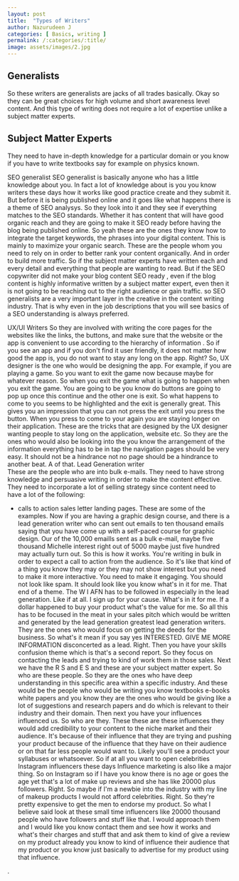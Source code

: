 ```yaml
---
layout: post
title:  "Types of Writers"
author: Nazurudeen J
categories: [ Basics, writing ]
permalink: /:categories/:title/
image: assets/images/2.jpg
---
```



## Generalists
So these writers are generalists are jacks of all trades basically.
Okay so they can be great choices for high volume and short awareness level content. And this type of writing does not require a lot of expertise unlike a subject matter experts.

## Subject Matter Experts
They need to have in-depth knowledge for a particular domain or you know if you have to write textbooks say for example on physics known.

SEO generalist
SEO generalist is basically anyone who has a little knowledge about you.
In fact a lot of knowledge about is you you know writers these days how it works like good practice
create and they submit it.
But before it is being published online and it goes like what happens there is a theme of SEO analysys.
So they look into it and they see if everything matches to the SEO standards.
Whether it has content that will have good organic reach and they are going to make it SEO ready before having the blog being published online.
So yeah these are the ones they know how to integrate the target keywords, the phrases into your
digital content.
This is mainly to maximize your organic search.
These are the people whom you need to rely on in order to better rank your content organically.
And in order to build more traffic.
So if the subject matter experts have written each and every detail and everything  that people are wanting to read.
But if the SEO copywriter did not make your blog content SEO ready , even if the blog content is highly informative written by a subject matter expert, even then it is not going to be reaching out to the right audience or gain traffic.
so SEO generalists are a very important layer in the creative in the content writing industry.
That is why even in the job descriptions that you will see basics of a SEO understanding is always preferred.

UX/UI Writers
So they are involved with writing the core pages for the websites like the links, the buttons, and make sure that the website or the app is convenient to use according to the hierarchy of information .
So if you see an app and if you don't find it user friendly, it does not matter how good the app is, you do not want to stay any long on the app.
Right?
So, UX designer is the one who would be designing the app.
For example, if you are playing a game. So you want to exit the game now because maybe for whatever reason. So when you exit the game what is going to happen when you exit the game. You are going to be you know do buttons are going to pop up once this continue and the other one is exit.
So what happens to come to you seems to be highlighted and the exit is generally great. This gives you an impression that you can not press the exit until you press the button. When you press to come to your again you are staying longer on their application. These are the tricks that are designed by the UX designer wanting people to stay long on the application, website etc.
So they are the ones who would also be looking into the you know the arrangement of the information
everything has to be in tap the navigation pages should be very easy.
It should not be a hindrance not no page should be a hindrance to another beat.
A of that.
Lead Generation writer        
These are the people who are into bulk e-mails. They need to have strong knowledge and persuasive writing in order to make the content effective.
They need to incorporate a lot of selling strategy since content need to have a lot of the following:
* calls to action
sales letter
landing pages.
These are some of the examples.
Now if you are having a graphic design course, and there is a lead generation writer who can sent out emails to ten thousand emails saying that you have come up with a self-paced course for graphic design. Our of the 10,000 emaills sent as a bulk e-mail, maybe five thousand Michelle interest right out of 5000 maybe just five hundred may actually turn out.
So this is how it works.
You're writing in bulk in order to expect a call to action from the audience.
So it's like that kind of a thing you know they may or they may not show interest but you need to make
it more interactive.
You need to make it engaging.
You should not look like spam.
It should look like you know what's in it for me.
That end of a theme.
The W I AFN has to be followed in especially in the lead generation.
Like if at all.
I sign up for your cause.
What's in it for me.
If a dollar happened to buy your product what's the value for me.
So all this has to be focused in the meat in your sales pitch which would be written and generated by
the lead generation greatest lead generation writers.
They are the ones who would focus on getting the deeds for the business.
So what's it mean if you say yes INTERESTED.
GIVE ME MORE INFORMATION disconcerted as a lead.
Right.
Then you have your skills confusion theme which is that's a second report.
So they focus on contacting the leads and trying to kind of work them in those sales.
Next we have the R S and E S and these are your subject matter expert.
So who are these people.
So they are the ones who have deep understanding in this specific area within a specific industry.
And these would be the people who would be writing you know textbooks e-books white papers and you know
they are the ones who would be giving like a lot of suggestions and research papers and do which is
relevant to their industry and their domain.
Then next you have your influences influenced us.
So who are they.
These these are these influences they would add credibility to your content to the niche market and
their audience.
It's because of their influence that they are trying and pushing your product because of the influence
that they have on their audience or on that far less people would want to.
Likely you'll see a product your syllabuses or whatsoever.
So if at all you want to open celebrities Instagram influencers these days Influence marketing is also
like a major thing.
So on Instagram so if I have you know there is no age or goes the age yet that's a lot of make up reviews
and she has like 20000 plus followers.
Right.
So maybe if I'm a newbie into the industry with my line of makeup products I would not afford celebrities.
Right.
So they're pretty expensive to get the men to endorse my product.
So what I believe said look at these small time influencers like 20000 thousand people who have followers
and stuff like that.
I would approach them and I would like you know contact them and see how it works and what's their charges
and stuff that and ask them to kind of give a review on my product already you know to kind of influence
their audience that my product or you know just basically to advertise for my product using that influence.

.
